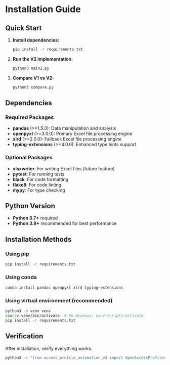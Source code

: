 # Installation Guide

## Quick Start

1. **Install dependencies:**
   ```bash
   pip install -r requirements.txt
   ```

2. **Run the V2 implementation:**
   ```bash
   python3 main2.py
   ```

3. **Compare V1 vs V2:**
   ```bash
   python3 compare.py
   ```

## Dependencies

### Required Packages
- **pandas** (>=1.5.0): Data manipulation and analysis
- **openpyxl** (>=3.0.0): Primary Excel file processing engine
- **xlrd** (>=2.0.0): Fallback Excel file processing engine
- **typing-extensions** (>=4.0.0): Enhanced type hints support

### Optional Packages
- **xlsxwriter**: For writing Excel files (future feature)
- **pytest**: For running tests
- **black**: For code formatting
- **flake8**: For code linting
- **mypy**: For type checking

## Python Version
- **Python 3.7+** required
- **Python 3.9+** recommended for best performance

## Installation Methods

### Using pip
```bash
pip install -r requirements.txt
```

### Using conda
```bash
conda install pandas openpyxl xlrd typing-extensions
```

### Using virtual environment (recommended)
```bash
python3 -m venv venv
source venv/bin/activate  # On Windows: venv\Scripts\activate
pip install -r requirements.txt
```

## Verification

After installation, verify everything works:
```bash
python3 -c "from access_profile_automation_v2 import OpenAccessProfilesXLSXV2; print('✅ V2 implementation ready!')"
```
